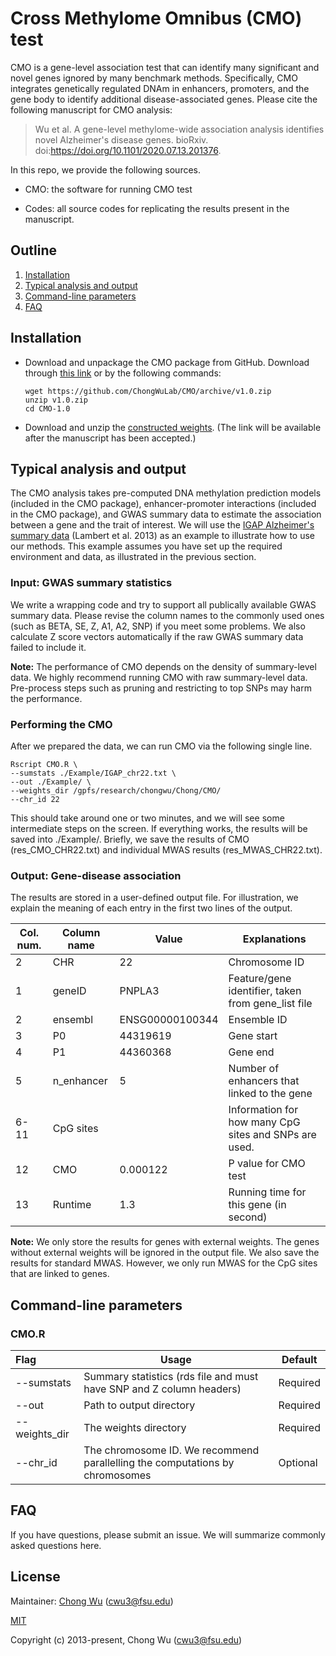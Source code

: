 # Cross Methylome Omnibus (CMO) test

CMO is a gene-level association test that can identify many significant and novel genes ignored by many benchmark methods.  Specifically,  CMO integrates genetically regulated DNAm in enhancers, promoters, and the gene body to identify additional disease-associated genes. Please cite the following manuscript for CMO analysis:

>  Wu et al. A gene-level methylome-wide association analysis identifies novel Alzheimer's disease genes. bioRxiv. doi:https://doi.org/10.1101/2020.07.13.201376. 

In this repo, we provide the following sources.

* CMO: the software for running CMO test

* Codes: all source codes for replicating the results present in the manuscript.

  

## Outline

1. [Installation](#Installation)
2. [Typical analysis and output](#Analysis)
3. [Command-line parameters](#Command)
4. [FAQ](#FAQ)



## <a name="Installation"></a>Installation

- Download and unpackage the CMO package from GitHub. Download through [this link](https://github.com/ChongWuLab/CMO/releases/tag/v1.0) or by the following commands:

  ~~~
  wget https://github.com/ChongWuLab/CMO/archive/v1.0.zip
  unzip v1.0.zip
  cd CMO-1.0
  ~~~

- Download and unzip the [constructed weights](). (The link will be available after the manuscript has been accepted.)


## <a name="Analysis"></a>Typical analysis and output

The CMO analysis takes pre-computed DNA methylation prediction models (included in the CMO package), enhancer-promoter interactions (included in the CMO package), and GWAS summary data to estimate the association between a gene and the trait of interest. We will use the [IGAP Alzheimer's summary data](http://web.pasteur-lille.fr/en/recherche/u744/igap/igap_download.php) (Lambert et al. 2013) as an example to illustrate how to use our methods. This example assumes you have set up the required environment and data, as illustrated in the previous section.

### Input: GWAS summary statistics

We write a wrapping code and try to support all publically available GWAS summary data. Please revise the column names to the commonly used ones  (such as BETA, SE, Z, A1, A2, SNP) if you meet some problems. We also calculate Z score vectors automatically if the raw GWAS summary data failed to include it. 

**Note:** The performance of CMO depends on the density of summary-level data. We highly recommend running CMO with raw summary-level data. Pre-process steps such as pruning and restricting to top SNPs may harm the performance.

### Performing the CMO

After we prepared the data, we can run CMO via the following single line.

```
Rscript CMO.R \
--sumstats ./Example/IGAP_chr22.txt \
--out ./Example/ \
--weights_dir /gpfs/research/chongwu/Chong/CMO/
--chr_id 22
```

This should take around one or two minutes, and we will see some intermediate steps on the screen. If everything works, the results will be saved into ./Example/. Briefly, we save the results of CMO (res_CMO_CHR22.txt) and individual MWAS results (res_MWAS_CHR22.txt).



### Output: Gene-disease association

The results are stored in a user-defined output file. For illustration, we explain the meaning of each entry in the first two lines of the output.

| Col. num. | Column name | Value           | Explanations                                          |
| --------- | ----------- | --------------- | ----------------------------------------------------- |
| 2         | CHR         | 22              | Chromosome ID                                         |
| 1         | geneID      | PNPLA3          | Feature/gene identifier, taken from gene_list file    |
| 2         | ensembl     | ENSG00000100344 | Ensemble ID                                           |
| 3         | P0          | 44319619        | Gene start                                            |
| 4         | P1          | 44360368        | Gene end                                              |
| 5         | n_enhancer  | 5               | Number of enhancers that linked to the gene           |
| 6- 11     | CpG sites   |                 | Information for how many CpG sites and SNPs are used. |
| 12        | CMO         | 0.000122        | P value for CMO test                                  |
| 13        | Runtime     | 1.3             | Running time for this gene (in second)                |

**Note:** We only store the results for genes with external weights. The genes without external weights will be ignored in the output file. We also save the results for standard MWAS. However, we only run MWAS for the CpG sites that are linked to genes. 

## <a name="Command"></a>Command-line parameters

### CMO.R

| Flag          | Usage                                                        | Default  |
| :------------ | ------------------------------------------------------------ | -------- |
| --sumstats    | Summary statistics (rds file and must have SNP and Z column headers) | Required |
| --out         | Path to output directory                                     | Required |
| --weights_dir | The weights directory                                        | Required |
| --chr_id      | The chromosome ID. We recommend parallelling the computations by chromosomes | Optional |

## <a name="Analysis"></a>FAQ

If you have questions, please submit an issue. We will summarize commonly asked questions here. 



## License

Maintainer: [Chong Wu](http://wuchong.org/index.html) (cwu3@fsu.edu)

[MIT](http://opensource.org/licenses/MIT)

Copyright (c) 2013-present, Chong Wu (cwu3@fsu.edu)